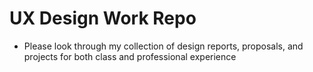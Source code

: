 # UX Design Work Repo
- Please look through my collection of design reports, proposals, and projects for
  both class and professional experience
